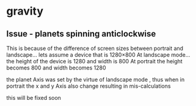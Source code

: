 # gravity

## Issue - planets spinning anticlockwise
This is because of the difference of screen sizes between portrait and landscape...
lets assume a device that is 1280×800
At landscape mode... the height of the device is  1280 and width is 800
At portrait the height becomes 800 and width becomes 1280 

the planet Axis was set by the virtue of landscape mode , thus when in portrait the x and y Axis also change resulting in mis-calculations 

this will be fixed soon 